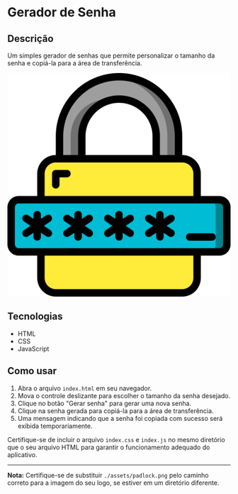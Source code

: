 # Gerador de Senha

## Descrição
Um simples gerador de senhas que permite personalizar o tamanho da senha e copiá-la para a área de transferência.

![Gerador de Senha Logo](./assets/padlock.png)

## Tecnologias
- HTML
- CSS
- JavaScript

## Como usar
1. Abra o arquivo `index.html` em seu navegador.
2. Mova o controle deslizante para escolher o tamanho da senha desejado.
3. Clique no botão "Gerar senha" para gerar uma nova senha.
4. Clique na senha gerada para copiá-la para a área de transferência.
5. Uma mensagem indicando que a senha foi copiada com sucesso será exibida temporariamente.

Certifique-se de incluir o arquivo `index.css` e `index.js` no mesmo diretório que o seu arquivo HTML para garantir o funcionamento adequado do aplicativo.

---

**Nota:** Certifique-se de substituir `./assets/padlock.png` pelo caminho correto para a imagem do seu logo, se estiver em um diretório diferente.
